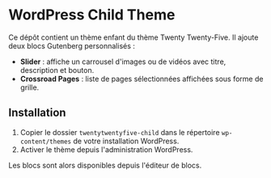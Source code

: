 # WordPress Child Theme

Ce dépôt contient un thème enfant du thème Twenty Twenty-Five. Il ajoute deux blocs Gutenberg personnalisés :

- **Slider** : affiche un carrousel d'images ou de vidéos avec titre, description et bouton.
- **Crossroad Pages** : liste de pages sélectionnées affichées sous forme de grille.

## Installation

1. Copier le dossier `twentytwentyfive-child` dans le répertoire `wp-content/themes` de votre installation WordPress.
2. Activer le thème depuis l'administration WordPress.

Les blocs sont alors disponibles depuis l'éditeur de blocs.
